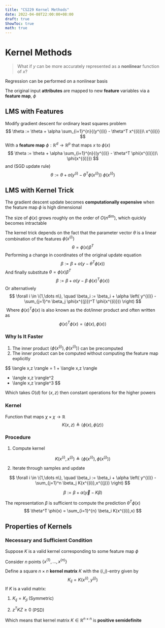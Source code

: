```yaml
---
title: "CS229 Kernel Methods"
date: 2022-04-08T22:00:00+08:00
draft: true
ShowToc: true
math: true
---
```


# Kernel Methods

> What if $y$ can be more accurately represented as a **nonlinear** function of $x$?

Regression can be performed on a nonlinear basis

The original input **attributes** are mapped to new **feature** variables via a **feature map**, $\phi$

## LMS with Features

Modify gradient descent for ordinary least squares problem
$$
\theta := \theta + \alpha
\sum_{i=1}^{n}{(y^{(i)} - \theta^T x^{(i)})\ x^{(i)}}
$$
With a **feature map** $\phi : \mathbb R^d \rightarrow \mathbb R^p$ that maps $x$ to $\phi(x)$
$$
\theta := \theta + \alpha
\sum_{i=1}^{n}{(y^{(i)} - \theta^T \phi(x^{(i)}))\ \phi(x^{(i)}})
$$
and (SGD update rule)
$$
\theta := \theta + \alpha
(y^{(i)} - \theta^T \phi(x^{(i)}))\ \phi(x^{(i)})
$$

## LMS with Kernel Trick

The gradient descent update becomes **computationally expensive** when the feature map $\phi$ is high dimensional

The size of $\phi(x)$ grows roughly on the order of $O(n^\text{dim})$, which quickly becomes intractable

The kernel trick depends on the fact that the parameter vector $\theta$ is a linear combination of the features $\phi(x^{(i)})$
$$
\theta = \phi(x) \beta^T
$$
Performing a change in coordinates of the original update equation
$$
\beta := \beta + \alpha( y - \theta^T \phi(x) )
$$
And finally substitute $\theta = \phi(x) \beta^T$
$$
\beta := \beta + \alpha( y - \beta \ \phi(x)^T \phi(x) )
$$
Or alternatively
$$
\forall i \in \{1,\dots n\}, \quad
\beta_i := \beta_i + \alpha \left(
	y^{(i)} - \sum_{j=1}^n \beta_j
	\phi(x^{(j)})^T \phi(x^{(i)}))
\right)
$$
​    Where $\phi(x)^T \phi(x)$ is also known as the dot/inner product and often written as
$$
\phi(x)^T \phi(x) = \langle \phi(x),\phi(x) \rangle
$$

### Why Is It Faster

1. The inner product $\langle \phi(x^{(j)}),\phi(x^{(i)}) \rangle$ can be precomputed
2. The inner product can be computed without computing the feature map explicitly

$$
\langle x,z \rangle =
1 + \langle x,z \rangle
+ \langle x,z \rangle^2
+ \langle x,z \rangle^3
$$

Which takes $O(d)$ for $\langle x,z \rangle$ then constant operations for the higher powers



### Kernel

Function that maps $\chi \times \chi \rightarrow \mathbb R$
$$
K(x,z) \triangleq \langle \phi(x), \phi(z) \rangle 
$$

### Procedure

1. Compute kernel

$$
K(x^{(i)},x^{(j)}) \triangleq
\langle \phi(x^{(i)}), \phi(x^{(j)}) \rangle
$$

2. Iterate through samples and update

$$
\forall i \in \{1,\dots n\}, \quad
\beta_i := \beta_i + \alpha \left(
	y^{(i)} - \sum_{j=1}^n \beta_j
	K(x^{(i)},x^{(j)})
\right)
$$

$$
\beta := \beta + \alpha( \vec{y} - K\beta )
$$

The representation $\beta$ is sufficient to compute the prediction $\theta^T \phi(x)$
$$
\theta^T \phi(x) = \sum_{i=1}^{n} \beta_i K(x^{(i)},x)
$$

## Properties of Kernels

### Necessary and Sufficient Condition

Suppose $K$ is a valid kernel corresponding to some feature map $\phi$

Consider $n$ points $\{ x^{(1)}, \dots, x^{(n)}  \}$

Define a square $n\times n$ **kernel matrix** $K$ with the $(i,j)$-entry given by
$$
K_{ij} = K(x^{(i)},y^{(j)})
$$
If $K$ is a valid matrix:

1. $K_{ij} = K_{ji}$ (Symmetric)

2. $z^T K Z \geq 0$ (PSD)

Which means that kernel matrix $K \in \mathbb{R}^{n \times n}$ is **positive semidefinite**
